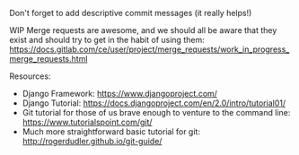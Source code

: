 Don't forget to add descriptive commit messages (it really helps!)

WIP Merge requests are awesome, and we should all be aware that they exist and
should try to get in the habit of using them:
https://docs.gitlab.com/ce/user/project/merge_requests/work_in_progress_merge_requests.html

Resources:
 - Django Framework:
   https://www.djangoproject.com/
 - Django Tutorial:
   https://docs.djangoproject.com/en/2.0/intro/tutorial01/
 - Git tutorial for those of us brave enough to venture to the command line:
   https://www.tutorialspoint.com/git/
 - Much more straightforward basic tutorial for git:
   http://rogerdudler.github.io/git-guide/